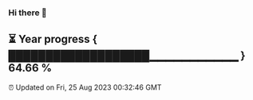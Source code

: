 ### Hi there 👋
⏳ Year progress { ███████████████████▁▁▁▁▁▁▁▁▁▁▁ } 64.66 %
---
⏰ Updated on Fri, 25 Aug 2023 00:32:46 GMT

